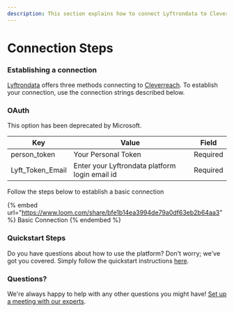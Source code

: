 ```yaml
---
description: This section explains how to connect Lyftrondata to Cleverreach.
---
```


# Connection Steps

### Establishing a connection

[Lyftrondata](https://www.lyftrondata.com) offers three methods connecting to [Cleverreach](https://www.lyftrondata.com/integration/marketing-analytics/cleverreach/). To establish your connection, use the connection strings described below.

### OAuth

This option has been deprecated by Microsoft.

| Key                | Value                                          | Field    |
| ------------------ | ---------------------------------------------- | -------- |
| person\_token      | Your Personal Token                            | Required |
| Lyft\_Token\_Email | Enter your Lyftrondata platform login email id | Required |

Follow the steps below to establish a basic connection

{% embed url="https://www.loom.com/share/bfe1b14ea3994de79a0df63eb2b64aa3" %}
Basic Connection
{% endembed %}

### Quickstart Steps

Do you have questions about how to use the platform? Don't worry; we've got you covered. Simply follow the quickstart instructions [here](../../../quickstart-steps.md).

### Questions? <a href="#questions" id="questions"></a>

We're always happy to help with any other questions you might have! [Set up a meeting with our experts](https://www.lyftrondata.com/book-a-meeting/).
